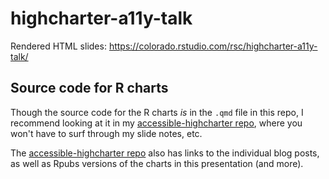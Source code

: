 # highcharter-a11y-talk

Rendered HTML slides: <https://colorado.rstudio.com/rsc/highcharter-a11y-talk/>

## Source code for R charts

Though the source code for the R charts _is_ in the `.qmd` file in this repo, I recommend looking at it in my [accessible-highcharter repo](https://github.com/batpigandme/accessible-highcharter), where you won't have to surf through my slide notes, etc.

The [accessible-highcharter repo](https://github.com/batpigandme/accessible-highcharter) also has links to the individual blog posts, as well as Rpubs versions of the charts in this presentation (and more).
